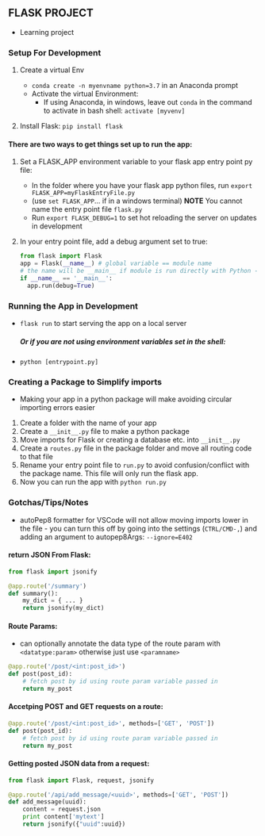 ## FLASK PROJECT

- Learning project

### Setup For Development

1. Create a virtual Env

   - `conda create -n myenvname python=3.7` in an Anaconda prompt
   - Activate the virtual Environment:
     - If using Anaconda, in windows, leave out `conda` in the command to activate in bash shell: `activate [myvenv]`

1. Install Flask: `pip install flask`

#### There are two ways to get things set up to run the app:

1. Set a FLASK_APP environment variable to your flask app entry point py file:

   - In the folder where you have your flask app python files, run `export FLASK_APP=myFlaskEntryFile.py`
   - (use `set FLASK_APP`... if in a windows terminal) **NOTE** You cannot name the entry point file `flask.py`
   - Run `export FLASK_DEBUG=1` to set hot reloading the server on updates in development

1. In your entry point file, add a debug argument set to true:

   ```python
   from flask import Flask
   app = Flask(__name__) # global variable == module name
   # the name will be __main__ if module is run directly with Python - this is done to eliminate having to set environment variables and use flask run, now we can just do `python flaskapp.py`
   if __name__ == '__main__':
     app.run(debug=True)
   ```

### Running the App in Development

- `flask run` to start serving the app on a local server
  ##### Or if you are not using environment variables set in the shell:
- `python [entrypoint.py]`

### Creating a Package to Simplify imports

- Making your app in a python package will make avoiding circular importing errors easier

1. Create a folder with the name of your app
1. Create a `__init__.py` file to make a python package
1. Move imports for Flask or creating a database etc. into `__init__.py`
1. Create a `routes.py` file in the package folder and move all routing code to that file
1. Rename your entry point file to `run.py` to avoid confusion/conflict with the package name. This file will only run the flask app.
1. Now you can run the app with `python run.py`

### Gotchas/Tips/Notes

- autoPep8 formatter for VSCode will not allow moving imports lower in the file - you can turn this off by going into the settings (`CTRL/CMD-,`) and adding an argument to autopep8Args: `--ignore=E402`

#### return JSON From Flask:

```python
from flask import jsonify

@app.route('/summary')
def summary():
    my_dict = { ... }
    return jsonify(my_dict)
```

#### Route Params:

- can optionally annotate the data type of the route param with `<datatype:param>` otherwise just use `<paramname>`

```python
@app.route('/post/<int:post_id>')
def post(post_id):
    # fetch post by id using route param variable passed in
    return my_post
```

#### Accetping POST and GET requests on a route:

```python
@app.route('/post/<int:post_id>', methods=['GET', 'POST'])
def post(post_id):
    # fetch post by id using route param variable passed in
    return my_post
```

#### Getting posted JSON data from a request:

```python
from flask import Flask, request, jsonify

@app.route('/api/add_message/<uuid>', methods=['GET', 'POST'])
def add_message(uuid):
    content = request.json
    print content['mytext']
    return jsonify({"uuid":uuid})
```
